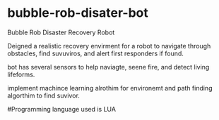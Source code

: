 # bubble-rob-disater-bot
Bubble Rob Disaster Recovery Robot

Deigned a realistic recovery envirment for a robot to navigate through obstacles, find suvuviros, and alert first responders if found. 

bot has several sensors to help naviagte, seene fire, and detect living lifeforms.

implement machince learning alrothim for environemt and path finding algorthim to find suvivor.

#Programming language used is LUA
